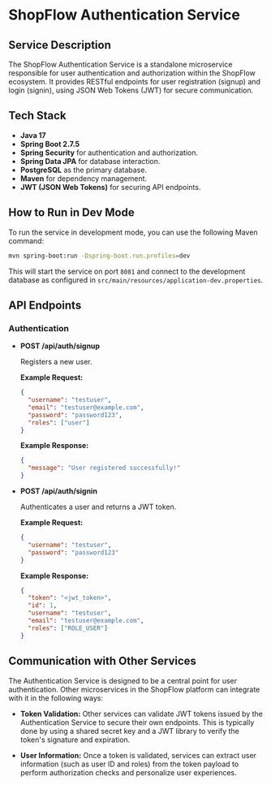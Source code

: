 # ShopFlow Authentication Service

## Service Description

The ShopFlow Authentication Service is a standalone microservice responsible for user authentication and authorization within the ShopFlow ecosystem. It provides RESTful endpoints for user registration (signup) and login (signin), using JSON Web Tokens (JWT) for secure communication.

## Tech Stack

- **Java 17**
- **Spring Boot 2.7.5**
- **Spring Security** for authentication and authorization.
- **Spring Data JPA** for database interaction.
- **PostgreSQL** as the primary database.
- **Maven** for dependency management.
- **JWT (JSON Web Tokens)** for securing API endpoints.

## How to Run in Dev Mode

To run the service in development mode, you can use the following Maven command:

```bash
mvn spring-boot:run -Dspring-boot.run.profiles=dev
```

This will start the service on port `8081` and connect to the development database as configured in `src/main/resources/application-dev.properties`.

## API Endpoints

### Authentication

- **POST /api/auth/signup**

  Registers a new user.

  **Example Request:**

  ```json
  {
    "username": "testuser",
    "email": "testuser@example.com",
    "password": "password123",
    "roles": ["user"]
  }
  ```

  **Example Response:**

  ```json
  {
    "message": "User registered successfully!"
  }
  ```

- **POST /api/auth/signin**

  Authenticates a user and returns a JWT token.

  **Example Request:**

  ```json
  {
    "username": "testuser",
    "password": "password123"
  }
  ```

  **Example Response:**

  ```json
  {
    "token": "<jwt_token>",
    "id": 1,
    "username": "testuser",
    "email": "testuser@example.com",
    "roles": ["ROLE_USER"]
  }
  ```

## Communication with Other Services

The Authentication Service is designed to be a central point for user authentication. Other microservices in the ShopFlow platform can integrate with it in the following ways:

- **Token Validation:** Other services can validate JWT tokens issued by the Authentication Service to secure their own endpoints. This is typically done by using a shared secret key and a JWT library to verify the token's signature and expiration.

- **User Information:** Once a token is validated, services can extract user information (such as user ID and roles) from the token payload to perform authorization checks and personalize user experiences.
